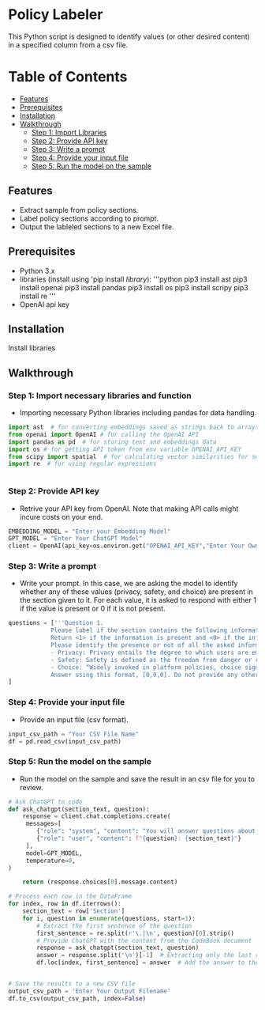 # Policy Labeler

This Python script is designed to identify values (or other desired content) in a specified column from a csv file. 

# Table of Contents

- [Features](#features)
- [Prerequisites](#prerequisites)
- [Installation](#installation)
- [Walkthrough](#walkthrough)
  - [Step 1: Import Libraries](#step-1-import-necessary-libraries-and-function)
  - [Step 2: Provide API key](#step-2-provide-api-key)
  - [Step 3: Write a prompt](#step-3-write-a-prompt)
  - [Step 4: Provide your input file](#step-4-provide-your-input-file)
  - [Step 5: Run the model on the sample](#step-5-run-the-model-on-the-sample)


## Features
- Extract sample from policy sections.
- Label policy sections according to prompt.
- Output the lableled sections to a new Excel file.

## Prerequisites
- Python 3.x
- libraries (install using 'pip install *library*):
'''python
pip3 install ast
pip3 install openai
pip3 install pandas
pip3 install os
pip3 install scripy
pip3 install re
'''
- OpenAI api key

## Installation
Install libraries

## Walkthrough

### Step 1: Import necessary libraries and function
- Importing necessary Python libraries including pandas for data handling.


```python
import ast  # for converting embeddings saved as strings back to arrays
from openai import OpenAI # for calling the OpenAI API
import pandas as pd  # for storing text and embeddings data
import os # for getting API token from env variable OPENAI_API_KEY
from scipy import spatial  # for calculating vector similarities for search
import re  # for using regular expressions



```

### Step 2: Provide API key
- Retrive your API key from OpenAI. Note that making API calls might incure costs on your end.

```python
EMBEDDING_MODEL = "Enter your Embedding Model"
GPT_MODEL = "Enter Your ChatGPT Model"
client = OpenAI(api_key=os.environ.get("OPENAI_API_KEY","Enter Your Own API Key"))

```

### Step 3: Write a prompt
- Write your prompt. In this case, we are asking the model to identify whether any of these values (privacy, safety, and choice) are present in the section given to it. For each value, it is asked to respond with either 1 if the value is present or 0 if it is not present.


```python
questions = ['''Question 1.
            Please label if the section contains the following information.
            Return <1> if the information is present and <0> if the information is not present.
            Please identify the presence or not of all the asked information in the order they were asked.
            - Privacy: Privacy entails the degree to which users are empowered to manage their personal information, encompassing permissions for data control, sharing, and customization. It reflects the platform's approach in enabling or constraining user actions that influence the handling of their data, encapsulating transparency, consent, security, and user agency. 
            - Safety: Safety is defined as the freedom from danger or risk (Scharlach et al., 2023). It also includes advice on how to stay safe and descriptions of potential safety risks.
            - Choice: “Widely invoked in platform policies, choice signifies that individuals should be free to pick options that align with their interests. Through interface design, account personalization, and informational resources, platforms provide options and frame the ideal user as someone who makes active and informed choices that align with their preferences.” (Scharlach et al., 2023, p. 12). 
            Answer using this format, [0,0,0]. Do not provide any other information'''
]
```

   

### Step 4: Provide your input file
- Provide an input file (csv format).


```python
input_csv_path = "Your CSV File Name"
df = pd.read_csv(input_csv_path)
```


### Step 5: Run the model on the sample
- Run  the model on the sample and save the result in an csv file for you to review.


```python
# Ask ChatGPT to code
def ask_chatgpt(section_text, question):
    response = client.chat.completions.create(
     messages=[
        {"role": "system", "content": "You will answer questions about the policy."},
        {"role": "user", "content": f"{question}: {section_text}"}
     ],
     model=GPT_MODEL,
     temperature=0,
)

    return (response.choices[0].message.content)

# Process each row in the DataFrame
for index, row in df.iterrows():
    section_text = row['Section']
    for i, question in enumerate(questions, start=1):
        # Extract the first sentence of the question
        first_sentence = re.split(r'\.|\n', question)[0].strip()
        # Provide ChatGPT with the content from the CodeBook document
        response = ask_chatgpt(section_text, question)
        answer = response.split('\n')[-1]  # Extracting only the last response (answer to the question)
        df.loc[index, first_sentence] = answer  # Add the answer to the DataFrame


# Save the results to a new CSV file
output_csv_path = 'Enter Your Output Filename'
df.to_csv(output_csv_path, index=False)
```

